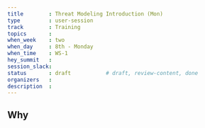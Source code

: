 ```yaml
---
title        : Threat Modeling Introduction (Mon)
type         : user-session
track        : Training
topics       : 
when_week    : two
when_day     : 8th - Monday
when_time    : WS-1
hey_summit   :
session_slack:
status       : draft           # draft, review-content, done
organizers   : 
description  : 
---
```

## Why

<!--Add intro-->
